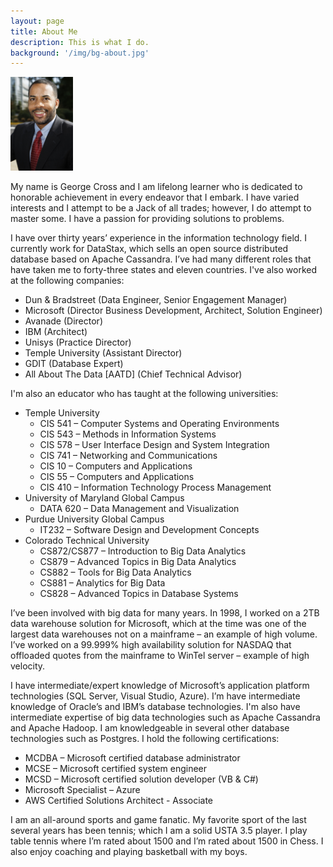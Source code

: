 ```yaml
---
layout: page
title: About Me
description: This is what I do.
background: '/img/bg-about.jpg'
---
```


<img src="/img/George-Cross-Headshot.jpg" alt="George Cross Headshot" width="100"> 

My name is George Cross and I am lifelong learner who is dedicated to honorable achievement in every endeavor that I embark. I have varied interests and I attempt to be a Jack of all trades; however, I do attempt to master some. I have a passion for providing solutions to problems. 

I have over thirty years’ experience in the information technology field. I currently work for DataStax, which sells an open source distributed database based on Apache Cassandra. I’ve had many different roles that have taken me to forty-three states and eleven countries. I've also worked at the following companies:
- Dun & Bradstreet (Data Engineer, Senior Engagement Manager)
- Microsoft (Director Business Development, Architect, Solution Engineer)
- Avanade (Director)
- IBM (Architect)
- Unisys (Practice Director)
- Temple University (Assistant Director)
- GDIT (Database Expert)
- All About The Data [AATD] (Chief Technical Advisor)

I'm also an educator who has taught at the following universities:
- Temple University
   - CIS 541 – Computer Systems and Operating Environments
   - CIS 543 – Methods in Information Systems
   - CIS 578 – User Interface Design and System Integration
   - CIS 741 – Networking and Communications
   - CIS 10 – Computers and Applications
   - CIS 55 – Computers and Applications
   - CIS 410 – Information Technology Process Management
- University of Maryland Global Campus
   - DATA 620 – Data Management and Visualization
- Purdue University Global Campus
   - IT232 – Software Design and Development Concepts
- Colorado Technical University
   - CS872/CS877 – Introduction to Big Data Analytics
   - CS879 – Advanced Topics in Big Data Analytics
   - CS882 – Tools for Big Data Analytics
   - CS881 – Analytics for Big Data
   - CS828 – Advanced Topics in Database Systems


I’ve been involved with big data for many years. In 1998, I worked on a 2TB data warehouse solution for Microsoft, which at the time was one of the largest data warehouses not on a mainframe – an example of high volume. I’ve worked on a 99.999% high availability solution for NASDAQ that offloaded quotes from the mainframe to WinTel server – example of high velocity.

I have intermediate/expert knowledge of Microsoft’s application platform technologies (SQL Server, Visual Studio, Azure). I’m have intermediate knowledge of Oracle’s and IBM’s database technologies. I'm also have intermediate expertise of big data technologies such as Apache Cassandra and Apache Hadoop. I am knowledgeable in several other database technologies such as Postgres. I hold the following certifications:
- MCDBA – Microsoft certified database administrator
- MCSE – Microsoft certified system engineer
- MCSD – Microsoft certified solution developer (VB & C#)
- Microsoft Specialist – Azure
- AWS Certified Solutions Architect - Associate

I am an all-around sports and game fanatic.  My favorite sport of the last several years has been tennis; which I am a solid USTA 3.5 player.  I play table tennis where I’m rated about 1500 and I’m rated about 1500 in Chess.  I also enjoy coaching and playing basketball with my boys.  